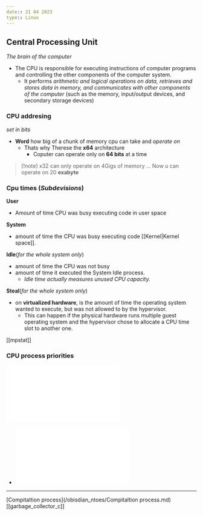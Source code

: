 ```yaml
---
date:: 21 04 2023
type:: Linux
---
```

##   Central Processing Unit
_The brain of the computer_
-   The CPU is responsible for executing instructions of computer programs and controlling the other components of the computer system.
	-   It performs _arithmetic and logical operations on data, retrieves and stores data in memory, and communicates with other components of the computer_ (such as the memory, input/output devices, and secondary storage devices)

### CPU addresing
*set in bits*
- **Word** how big of a chunk of memory cpu can take and *operate on*
	- Thats why Therese the **x64** architecture
		- Coputer can operate only on **64 bits** at a time

>[!note]  x32 can only operate on  4Gigs of memory ...
>Now u can operate on 20 **exabyte**


### Cpu times (*Subdevisions*)

 **User**
 -  Amount of time  CPU was busy executing code in user space
 
 **System**
  -  amount of time the CPU was busy executing code [[Kernel|Kernel space]].

**Idle**(*for the whole system only*)
-   amount of time the CPU was not busy 
-  amount of time it executed the System Idle process.
	- *Idle time actually measures unused CPU capacity.*

**Steal**(*for the whole system only*)
-  on **virtualized hardware**, is the amount of time the operating system wanted to execute, but was not allowed to by the hypervisor.
	-  This can happen if the physical hardware runs multiple guest operating system and the hypervisor chose to allocate a CPU time slot to another one.

[[mpstat]]

### CPU process priorities
![nice](/obisdian_ntoes/notes_obsidian/Linux/nice.md)
- ![renice](/obisdian_ntoes/notes_obsidian/Linux/renice.md)
---
 [Compitaltion process](/obisdian_ntoes/Compitaltion process.md) [[garbage_collector_c]]